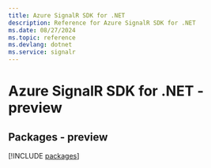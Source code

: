 ```yaml
---
title: Azure SignalR SDK for .NET
description: Reference for Azure SignalR SDK for .NET
ms.date: 08/27/2024
ms.topic: reference
ms.devlang: dotnet
ms.service: signalr
---
```

# Azure SignalR SDK for .NET - preview
## Packages - preview
[!INCLUDE [packages](signalr-index.md)]